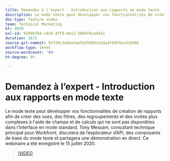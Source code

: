```yaml
---
title: Demandez à l’expert - Introduction aux rapports en mode texte
description: Le mode texte peut développer vos fonctionnalités de création de rapports afin de créer des vues, des filtres, des regroupements et des invites plus complexes. Ce webinaire a été enregistré le 15 juillet 2020.
doc-type: feature video
team: Technical Marketing
kt: 9919
exl-id: 9199bf64-c019-4ffd-9e12-50d4f6ced4a1
duration: 3671
source-git-commit: 91f20c3e9ee5ae5b259d5cb3da476974acdc6585
workflow-type: tm+mt
source-wordcount: '94'
ht-degree: 0%

---
```


# Demandez à l’expert - Introduction aux rapports en mode texte

Le mode texte peut développer vos fonctionnalités de création de rapports afin de créer des vues, des filtres, des regroupements et des invites plus complexes à l&#39;aide de champs et de calculs qui ne sont pas disponibles dans l&#39;interface en mode standard. Tony Messam, consultant technique principal pour Workfront, discutera de l’explorateur d’API, des composants de base du mode texte et partagera une démonstration en direct. Ce webinaire a été enregistré le 15 juillet 2020.

>[!VIDEO](https://video.tv.adobe.com/v/341125/?quality=12)
